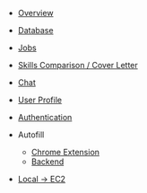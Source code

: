 <!-- docs/_sidebar.md -->
- [Overview](/)
- [Database](backend/database.md)
- [Jobs](backend/routes/jobs_routes.md)
- [Skills Comparison / Cover Letter](backend/routes/letter_generator_routes.md)
- [Chat](backend/routes/chatbot_routes.md)
- [User Profile](backend/routes/user_profiles_routes.md)
- [Authentication](authentication.md)  

- Autofill
  - [Chrome Extension](complete_autofill.md)
  - [Backend](backend/routes/autofill_routes.md)
- [Local -> EC2](ec2-guide.md)
